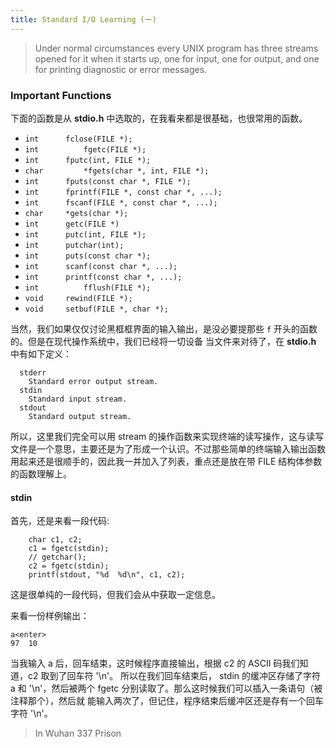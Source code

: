 ```yaml
---
title: Standard I/O Learning (一)
---
```


> Under  normal circumstances every UNIX program has three streams opened for it when it starts up, one for input, one for output,  and one for printing diagnostic or error messages.

### Important Functions

下面的函数是从 **stdio.h** 中选取的，在我看来都是很基础，也很常用的函数。
  
  * `int      fclose(FILE *);`
  * `int		  fgetc(FILE *);`
  * `int      fputc(int, FILE *);`
  * `char		  *fgets(char *, int, FILE *);`
  * `int      fputs(const char *, FILE *);`
  * `int      fprintf(FILE *, const char *, ...);`
  * `int      fscanf(FILE *, const char *, ...);`
  * `char     *gets(char *);`
  * `int      getc(FILE *)`
  * `int      putc(int, FILE *);`
  * `int      putchar(int);`
  * `int      puts(const char *);`
  * `int      scanf(const char *, ...);`
  * `int      printf(const char *, ...);`
  * `int		  fflush(FILE *);`
  * `void     rewind(FILE *);`
  * `void     setbuf(FILE *, char *);`
  
当然，我们如果仅仅讨论黑框框界面的输入输出，是没必要提那些 `f` 开头的函数的。但是在现代操作系统中，我们已经将一切设备
当文件来对待了，在 **stdio.h** 中有如下定义：

	  stderr
	  	Standard error output stream.
	  stdin
	  	Standard input stream.
	  stdout
	  	Standard output stream.

所以，这里我们完全可以用 stream 的操作函数来实现终端的读写操作，这与读写文件是一个意思，主要还是为了形成一个认识。不过那些简单的终端输入输出函数
用起来还是很顺手的，因此我一并加入了列表，重点还是放在带 FILE 结构体参数的函数理解上。

#### stdin 

首先，还是来看一段代码:
	
		char c1, c2;
		c1 = fgetc(stdin);
		// getchar();
		c2 = fgetc(stdin);
		printf(stdout, "%d  %d\n", c1, c2);
	
这是很单纯的一段代码，但我们会从中获取一定信息。 

来看一份样例输出：

    a<enter>
    97  10
    
当我输入 a 后，回车结束，这时候程序直接输出，根据 c2 的 ASCII 码我们知道，c2 取到了回车符 '\n'。 所以在我们回车结束后，
stdin 的缓冲区存储了字符 a 和 '\n'，然后被两个 fgetc 分别读取了。那么这时候我们可以插入一条语句（被注释那个），然后就
能输入两次了，但记住，程序结束后缓冲区还是存有一个回车字符 '\n'。

> In Wuhan 337 Prison
